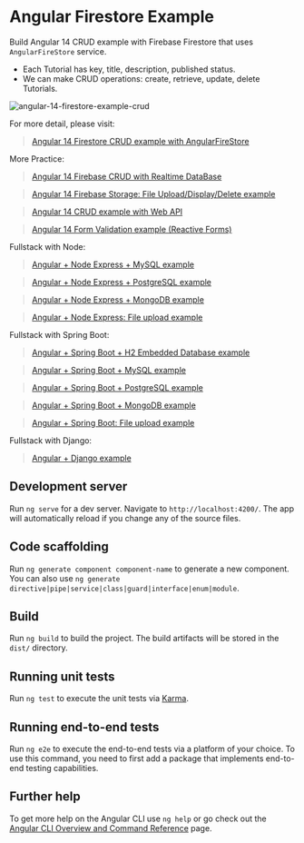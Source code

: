 # Angular Firestore Example

Build Angular 14 CRUD example with Firebase Firestore that uses `AngularFireStore` service.

- Each Tutorial has key, title, description, published status.
- We can make CRUD operations: create, retrieve, update, delete Tutorials.

![angular-14-firestore-example-crud](angular-14-firestore-example-crud.png)

For more detail, please visit:
> [Angular 14 Firestore CRUD example with AngularFireStore](https://www.bezkoder.com/angular-14-firestore-crud/)

More Practice:
> [Angular 14 Firebase CRUD with Realtime DataBase](https://www.bezkoder.com/angular-14-firebase-crud/)

> [Angular 14 Firebase Storage: File Upload/Display/Delete example](https://www.bezkoder.com/angular-14-firebase-storage/)

> [Angular 14 CRUD example with Web API](https://www.bezkoder.com/angular-14-crud-example/)

> [Angular 14 Form Validation example (Reactive Forms)](https://www.bezkoder.com/angular-14-form-validation/)

Fullstack with Node:

> [Angular + Node Express + MySQL example](https://www.bezkoder.com/angular-14-node-js-express-mysql/)

> [Angular + Node Express + PostgreSQL example](https://www.bezkoder.com/angular-14-node-js-express-postgresql/)

> [Angular + Node Express + MongoDB example](https://www.bezkoder.com/mean-stack-crud-example-angular-14/)

> [Angular + Node Express: File upload example](https://www.bezkoder.com/angular-14-node-express-file-upload/)

Fullstack with Spring Boot:

> [Angular + Spring Boot + H2 Embedded Database example](https://www.bezkoder.com/spring-boot-angular-14-crud/)

> [Angular + Spring Boot + MySQL example](https://www.bezkoder.com/spring-boot-angular-14-mysql/)

> [Angular + Spring Boot + PostgreSQL example](https://www.bezkoder.com/spring-boot-angular-14-postgresql/)

> [Angular + Spring Boot + MongoDB example](https://www.bezkoder.com/spring-boot-angular-14-mongodb/)

> [Angular + Spring Boot: File upload example](https://www.bezkoder.com/angular-14-spring-boot-file-upload/)

Fullstack with Django:
> [Angular + Django example](https://bezkoder.com/django-angular-13-crud-rest-framework/)

## Development server

Run `ng serve` for a dev server. Navigate to `http://localhost:4200/`. The app will automatically reload if you change any of the source files.

## Code scaffolding

Run `ng generate component component-name` to generate a new component. You can also use `ng generate directive|pipe|service|class|guard|interface|enum|module`.

## Build

Run `ng build` to build the project. The build artifacts will be stored in the `dist/` directory.

## Running unit tests

Run `ng test` to execute the unit tests via [Karma](https://karma-runner.github.io).

## Running end-to-end tests

Run `ng e2e` to execute the end-to-end tests via a platform of your choice. To use this command, you need to first add a package that implements end-to-end testing capabilities.

## Further help

To get more help on the Angular CLI use `ng help` or go check out the [Angular CLI Overview and Command Reference](https://angular.io/cli) page.
